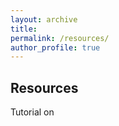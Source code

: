 ```yaml
---
layout: archive
title: 
permalink: /resources/
author_profile: true
---
```


<h2>Resources</h2>

Tutorial on 
